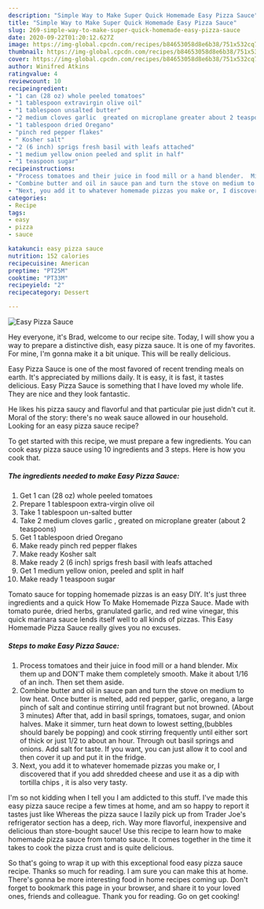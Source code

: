 ```yaml
---
description: "Simple Way to Make Super Quick Homemade Easy Pizza Sauce"
title: "Simple Way to Make Super Quick Homemade Easy Pizza Sauce"
slug: 269-simple-way-to-make-super-quick-homemade-easy-pizza-sauce
date: 2020-09-22T01:20:12.627Z
image: https://img-global.cpcdn.com/recipes/b84653058d8e6b38/751x532cq70/easy-pizza-sauce-recipe-main-photo.jpg
thumbnail: https://img-global.cpcdn.com/recipes/b84653058d8e6b38/751x532cq70/easy-pizza-sauce-recipe-main-photo.jpg
cover: https://img-global.cpcdn.com/recipes/b84653058d8e6b38/751x532cq70/easy-pizza-sauce-recipe-main-photo.jpg
author: Winifred Atkins
ratingvalue: 4
reviewcount: 10
recipeingredient:
- "1 can (28 oz) whole peeled tomatoes"
- "1 tablespoon extravirgin olive oil"
- "1 tablespoon unsalted butter"
- "2 medium cloves garlic  greated on microplane greater about 2 teaspoons"
- "1 tablespoon dried Oregano"
- "pinch red pepper flakes"
- " Kosher salt"
- "2 (6 inch) sprigs fresh basil with leafs attached"
- "1 medium yellow onion peeled and split in half"
- "1 teaspoon sugar"
recipeinstructions:
- "Process tomatoes and their juice in food mill or a hand blender.  Mix them up and DON&#39;T make them completely smooth. Make it about 1/16 of an inch. Then set them aside."
- "Combine butter and oil in sauce pan and turn the stove on medium to low heat. Once butter is melted, add red pepper, garlic, oregano, a large pinch  of salt and continue stirring until fragrant but not browned. (About 3 minutes) After that, add in basil springs, tomatoes, sugar, and onion halves. Make it simmer, turn heat down to lowest setting,(bubbles should barely be popping) and cook stirring frequently until either sort of thick or just 1/2 to about an hour. Through out basil springs and onions. Add salt for taste. If you want, you can just allow it to cool and then cover it up and put it in the fridge."
- "Next, you add it to whatever homemade pizzas you make or, I discovered that if you add shredded cheese and use it as a dip with tortilla chips , it is also very tasty."
categories:
- Recipe
tags:
- easy
- pizza
- sauce

katakunci: easy pizza sauce 
nutrition: 152 calories
recipecuisine: American
preptime: "PT25M"
cooktime: "PT33M"
recipeyield: "2"
recipecategory: Dessert

---
```



![Easy Pizza Sauce](https://img-global.cpcdn.com/recipes/b84653058d8e6b38/751x532cq70/easy-pizza-sauce-recipe-main-photo.jpg)

Hey everyone, it's Brad, welcome to our recipe site. Today, I will show you a way to prepare a distinctive dish, easy pizza sauce. It is one of my favorites. For mine, I'm gonna make it a bit unique. This will be really delicious.

Easy Pizza Sauce is one of the most favored of recent trending meals on earth. It's appreciated by millions daily. It is easy, it is fast, it tastes delicious. Easy Pizza Sauce is something that I have loved my whole life. They are nice and they look fantastic.

He likes his pizza saucy and flavorful and that particular pie just didn&#39;t cut it. Moral of the story: there&#39;s no weak sauce allowed in our household. Looking for an easy pizza sauce recipe?


To get started with this recipe, we must prepare a few ingredients. You can cook easy pizza sauce using 10 ingredients and 3 steps. Here is how you cook that.

<!--inarticleads1-->

##### The ingredients needed to make Easy Pizza Sauce:

1. Get 1 can (28 oz) whole peeled tomatoes
1. Prepare 1 tablespoon extra-virgin olive oil
1. Take 1 tablespoon un-salted butter
1. Take 2 medium cloves garlic , greated on microplane greater (about 2 teaspoons)
1. Get 1 tablespoon dried Oregano
1. Make ready pinch red pepper flakes
1. Make ready  Kosher salt
1. Make ready 2 (6 inch) sprigs fresh basil with leafs attached
1. Get 1 medium yellow onion, peeled and split in half
1. Make ready 1 teaspoon sugar


Tomato sauce for topping homemade pizzas is an easy DIY. It&#39;s just three ingredients and a quick How To Make Homemade Pizza Sauce. Made with tomato purée, dried herbs, granulated garlic, and red wine vinegar, this quick marinara sauce lends itself well to all kinds of pizzas. This Easy Homemade Pizza Sauce really gives you no excuses. 

<!--inarticleads2-->

##### Steps to make Easy Pizza Sauce:

1. Process tomatoes and their juice in food mill or a hand blender.  Mix them up and DON&#39;T make them completely smooth. Make it about 1/16 of an inch. Then set them aside.
1. Combine butter and oil in sauce pan and turn the stove on medium to low heat. Once butter is melted, add red pepper, garlic, oregano, a large pinch  of salt and continue stirring until fragrant but not browned. (About 3 minutes) After that, add in basil springs, tomatoes, sugar, and onion halves. Make it simmer, turn heat down to lowest setting,(bubbles should barely be popping) and cook stirring frequently until either sort of thick or just 1/2 to about an hour. Through out basil springs and onions. Add salt for taste. If you want, you can just allow it to cool and then cover it up and put it in the fridge.
1. Next, you add it to whatever homemade pizzas you make or, I discovered that if you add shredded cheese and use it as a dip with tortilla chips , it is also very tasty.


I&#39;m so not kidding when I tell you I am addicted to this stuff. I&#39;ve made this easy pizza sauce recipe a few times at home, and am so happy to report it tastes just like Whereas the pizza sauce I lazily pick up from Trader Joe&#39;s refrigerator section has a deep, rich. Way more flavorful, inexpensive and delicious than store-bought sauce! Use this recipe to learn how to make homemade pizza sauce from tomato sauce. It comes together in the time it takes to cook the pizza crust and is quite delicious. 

So that's going to wrap it up with this exceptional food easy pizza sauce recipe. Thanks so much for reading. I am sure you can make this at home. There's gonna be more interesting food in home recipes coming up. Don't forget to bookmark this page in your browser, and share it to your loved ones, friends and colleague. Thank you for reading. Go on get cooking!
